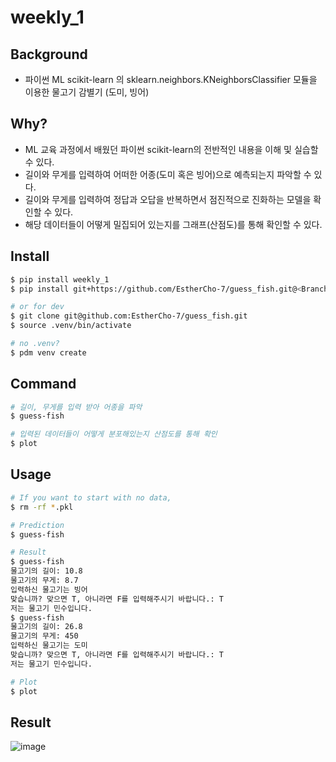 # weekly_1

## Background
- 파이썬 ML scikit-learn 의 sklearn.neighbors.KNeighborsClassifier 모듈을 이용한 물고기 감별기 (도미, 빙어)

## Why?
- ML 교육 과정에서 배웠던 파이썬 scikit-learn의 전반적인 내용을 이해 및 실습할 수 있다.
- 길이와 무게를 입력하여 어떠한 어종(도미 혹은 빙어)으로 예측되는지 파악할 수 있다.
- 길이와 무게를 입력하여 정답과 오답을 반복하면서 점진적으로 진화하는 모델을 확인할 수 있다.
- 해당 데이터들이 어떻게 밀집되어 있는지를 그래프(산점도)를 통해 확인할 수 있다.

## Install
```bash
$ pip install weekly_1
$ pip install git+https://github.com/EstherCho-7/guess_fish.git@<Branch Name>

# or for dev
$ git clone git@github.com:EstherCho-7/guess_fish.git
$ source .venv/bin/activate

# no .venv?
$ pdm venv create
```

## Command
```bash
# 길이, 무게를 입력 받아 어종을 파악
$ guess-fish

# 입력된 데이터들이 어떻게 분포해있는지 산점도를 통해 확인
$ plot
```

## Usage
```bash
# If you want to start with no data,
$ rm -rf *.pkl

# Prediction
$ guess-fish
```
```bash
# Result
$ guess-fish
물고기의 길이: 10.8
물고기의 무게: 8.7
입력하신 물고기는 빙어
맞습니까? 맞으면 T, 아니라면 F를 입력해주시기 바랍니다.: T
저는 물고기 민수입니다.
$ guess-fish
물고기의 길이: 26.8
물고기의 무게: 450
입력하신 물고기는 도미
맞습니까? 맞으면 T, 아니라면 F를 입력해주시기 바랍니다.: T
저는 물고기 민수입니다.
```
```bash
# Plot
$ plot
```
## Result
![image](https://github.com/user-attachments/assets/bf79252c-d033-4ded-a4f8-8d45e3d3fc4c)

